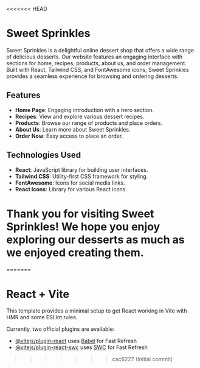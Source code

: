 <<<<<<< HEAD
# Sweet Sprinkles

Sweet Sprinkles is a delightful online dessert shop that offers a wide range of delicious desserts. Our website features an engaging interface with sections for home, recipes, products, about us, and order management. Built with React, Tailwind CSS, and FontAwesome icons, Sweet Sprinkles provides a seamless experience for browsing and ordering desserts.

## Features

- **Home Page**: Engaging introduction with a hero section.
- **Recipes**: View and explore various dessert recipes.
- **Products**: Browse our range of products and place orders.
- **About Us**: Learn more about Sweet Sprinkles.
- **Order Now**: Easy access to place an order.

## Technologies Used

- **React**: JavaScript library for building user interfaces.
- **Tailwind CSS**: Utility-first CSS framework for styling.
- **FontAwesome**: Icons for social media links.
- **React Icons**: Library for various React icons.
# Thank you for visiting Sweet Sprinkles! We hope you enjoy exploring our desserts as much as we enjoyed creating them.
=======
# React + Vite

This template provides a minimal setup to get React working in Vite with HMR and some ESLint rules.

Currently, two official plugins are available:

- [@vitejs/plugin-react](https://github.com/vitejs/vite-plugin-react/blob/main/packages/plugin-react/README.md) uses [Babel](https://babeljs.io/) for Fast Refresh
- [@vitejs/plugin-react-swc](https://github.com/vitejs/vite-plugin-react-swc) uses [SWC](https://swc.rs/) for Fast Refresh
>>>>>>> cac6227 (Initial commit)
